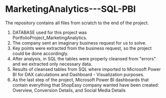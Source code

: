 # MarketingAnalytics---SQL-PBI
The repository contains all files from scratch to the end of the project.

1. DATABASE used for this project was PortfolioProject_MarketingAnalytics.
2. The company sent an imaginary business request for us to solve.
3. Key points were extracted from the business request, so the project could be done accordingly.
4. After analysis, in SQL the tables were properly cleansed from "errors" and we extracted only necessary data.
5. Results of cleansed tables from SQL where imported to Microsoft Power BI for DAX  calculations and Dashboard - Visualization purposes.
6. As the last step of the project, Microsoft Power BI dashboards that contain everything that ShopEasy company wanted have been created: Overview, Conversion Details, and Social Media Details
